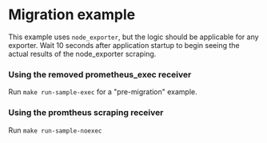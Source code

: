 # Migration example
This example uses `node_exporter`, but the logic should be applicable for any exporter.
Wait 10 seconds after application startup to begin seeing the actual results of the node_exporter scraping.

### Using the removed prometheus_exec receiver
Run `make run-sample-exec` for a "pre-migration" example.

### Using the promtheus scraping receiver
Run `make run-sample-noexec`

